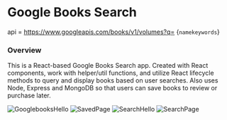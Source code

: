 # Google Books Search

api = https://www.googleapis.com/books/v1/volumes?q= {`namekeywords`}

### Overview

This is a React-based Google Books Search app. Created with React components, work with helper/util functions, and utilize React lifecycle methods to query and display books based on user searches. Also uses Node, Express and MongoDB so that users can save books to review or purchase later.

![GooglebooksHello](/src/screenshots/hello-on-googlebooks.png)
![SavedPage](/src/screenshots/saved-hello.png)
![SearchHello](/src/screenshots/search-hello.png)
![SearchPage](/src/screenshots/search-page.png)